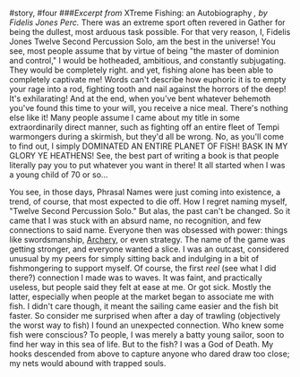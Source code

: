 #story, #four 
###*Excerpt from* XTreme Fishing: an Autobiography *, by Fidelis Jones Perc.*
There was an extreme sport often revered in Gather for being the dullest, most arduous task possible. For that very reason, I, Fidelis Jones Twelve Second Percussion Solo, am the best in the universe! You see, most people assume that by virtue of being "the master of dominion and control," I would be hotheaded, ambitious, and constantly subjugating. They would be completely right. and yet, fishing alone has been able to completely captivate me! Words can't describe how euphoric it is to empty your rage into a rod, fighting tooth and nail against the horrors of the deep! It's exhilarating! And at the end, when you've bent whatever behemoth you've found this time to your will, you receive a nice meal. There's nothing else like it!
Many people assume I came about my title in some extraordinarily direct manner, such as fighting off an entire fleet of Tempi warmongers during a skirmish, but they'd all be wrong. No, as you'll come to find out, I simply DOMINATED AN ENTIRE PLANET OF FISH! BASK IN MY GLORY YE HEATHENS! See, the best part of writing a book is that people literally pay you to put whatever you want in there! It all started when I was a young child of 70 or so...

You see, in those days, Phrasal Names were just coming into existence, a trend, of course, that most expected to die off. How I regret naming myself, "Twelve Second Percussion Solo." But alas, the past can't be changed. So it came that I was stuck with an absurd name, no recognition, and few connections to said name. Everyone then was obsessed with power: things like swordsmanship, [Archery](The%20Tale%20of%20Lauren#%5E927028.md), or even strategy. The name of the game was getting stronger, and everyone wanted a slice. I was an outcast, considered unusual by my peers for simply sitting back and indulging in a bit of fishmongering to support myself. Of course, the first *reel* (see what I did there?) connection I made was to waves. It was faint, and practically useless, but people said they felt at ease at me. Or got sick. Mostly the latter, especially when people at the market began to associate me with fish. I didn't care though, it meant the sailing came easier and the fish bit faster. So consider me surprised when after a day of trawling (objectively the worst way to fish) I found an unexpected connection. Who knew some fish were conscious? To people, I was merely a batty young sailor, soon to find her way in this sea of life. But to the fish? I was a God of Death. My hooks descended from above to capture anyone who dared draw too close; my nets would abound with trapped souls.  